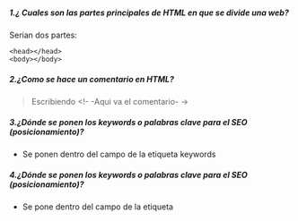 ##### 1.¿ Cuales son las partes principales de HTML en que se divide una web?
Serian dos partes:
~~~
<head></head>
<body></body>
~~~
##### 2.¿Como se hace un comentario en HTML?
> Escribiendo <!- -Aqui va el comentario- ->
##### 3.¿Dónde se ponen los keywords o palabras clave para el SEO (posicionamiento)?
- Se ponen dentro del campo de la etiqueta <head> keywords </head>
##### 4.¿Dónde se ponen los keywords o palabras clave para el SEO (posicionamiento)?
- Se pone dentro del campo de la etiqueta <head> <script languaje="text/javascript"></script></head>
